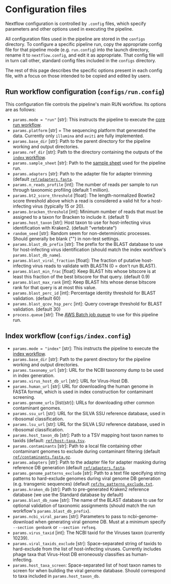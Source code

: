 # Configuration files

Nextflow configuration is controlled by `.config` files, which specify parameters and other options used in executing the pipeline.

All configuration files used in the pipeline are stored in the `configs` directory. To configure a specific pipeline run, copy the appropriate config file for that pipeline mode (e.g. `run.config`) into the launch directory, rename it to `nextflow.config`, and edit it as appropriate. That config file will in turn call other, standard config files included in the `configs` directory.

The rest of this page describes the specific options present in each config file, with a focus on those intended to be copied and edited by users.

## Run workflow configuration (`configs/run.config`)

This configuration file controls the pipeline's main RUN workflow. Its options are as follows:

- `params.mode = "run"` [str]: This instructs the pipeline to execute the [core run workflow](./workflows/run.nf).
- `params.platform` [str] = The sequencing platform that generated the data. Currently only `illumina` and `aviti` are fully implemented.
- `params.base_dir` [str]: Path to the parent directory for the pipeline working and output directories.
- `params.ref_dir` [str]: Path to the directory containing the outputs of the [`index` workflow](./index.md).
- `params.sample_sheet` [str]: Path to the [sample sheet](./usage.md#11-the-sample-sheet) used for the pipeline run.
- `params.adapters` [str]: Path to the adapter file for adapter trimming (default [`ref/adapters.fasta`](./ref/adapters.fasta).
- `params.n_reads_profile` [int]: The number of reads per sample to run through taxonomic profiling (default 1 million).
- `params.bt2_score_threshold` [float]: The length-normalized Bowtie2 score threshold above which a read is considered a valid hit for a host-infecting virus (typically 15 or 20).
- `params.bracken_threshold` [int]: Minimum number of reads that must be assigned to a taxon for Bracken to include it. (default 1)
- `params.host_taxon` [str]: Host taxon to use for host-infecting virus identification with Kraken2. (default "vertebrate")
- `random_seed` [str]: Random seem for non-deterministic processes. Should generally be blank  ("") in non-test settings.
- `params.blast_db_prefix` [str]: The prefix for the BLAST database to use for host-infecting virus identification (should match the index workflow's `params.blast_db_name`).
- `params.blast_viral_fraction` [float]: The fraction of putative host-infecting virus reads to validate with BLASTN (0 = don't run BLAST).
- `params.blast_min_frac` [float]: Keep BLAST hits whose bitscore is at least this fraction of the best bitscore for that query. (default 0.9)
- `params.blast_max_rank` [int]: Keep BLAST hits whose dense bitscore rank for that query is at most this value.
- `params.blast_perc_id` [int]: Percentage identity threshold for BLAST validation. (default 60)
- `params.blast_qcov_hsp_perc` [int]: Query coverage threshold for BLAST validation. (default 30)
- `process.queue` [str]: The [AWS Batch job queue](./batch.md) to use for this pipeline run.

## Index workflow (`configs/index.config`)

- `params.mode = "index"` [str]: This instructs the pipeline to execute the [index workflow](./workflows/index.nf).
- `params.base_dir` [str]: Path to the parent directory for the pipeline working and output directories.
- `params.taxonomy_url` [str]: URL for the NCBI taxonomy dump to be used in index generation.
- `params.virus_host_db_url` [str]: URL for Virus-Host DB.
- `params.human_url` [str]: URL for downloading the human genome in FASTA format, which is used in index construction for contaminant screening.
- `params.genome_urls` [list(str)]: URLs for downloading other common contaminant genomes.
- `params.ssu_url` [str]: URL for the SILVA SSU reference database, used in ribosomal classification.
- `params.lsu_url` [str]: URL for the SILVA LSU reference database, used in ribosomal classification.
- `params.host_taxon_db` [str]: Path to a TSV mapping host taxon names to taxids (default: [`ref/host-taxa.tsv`](./ref/host-taxa.tsv).
- `params.contaminants` [str]: Path to a local file containing other contaminant genomes to exclude during contaminant filtering (default [`ref/contaminants.fasta.gz`](./ref/contaminants.fasta.gz).
- `params.adapters` [str]: Path to the adapter file for adapter masking during reference DB generation (default [`ref/adapters.fasta`](./ref/adapters.fasta).
- `params.genome_patterns_exclude` [str]: Path to a text file specifying string patterns to hard-exclude genomes during viral genome DB generation (e.g. transgenic sequences) (default [`ref/hv_patterns_exclude.txt`](./ref/hv_patterns_exclude.txt).
- `params.kraken_db` [str]: Path to pre-generated Kraken2 reference database (we use the Standard database by default)
- `params.blast_db_name` [str]: The name of the BLAST database to use for optional validation of taxonomic assignments (should match the run workflow's `params.blast_db_prefix`).
- `params.ncbi_viral_params` [str]: Parameters to pass to ncbi-genome-download when generating viral genome DB. Must at a minimum specify `--section genbank` or `--section refseq`.
- `params.virus_taxid` [int]: The NCBI taxid for the Viruses taxon (currently 10239).
- `params.viral_taxids_exclude` [str]: Space-separated string of taxids to hard-exclude from the list of host-infecting viruses. Currently includes phage taxa that Virus-Host DB erroneously classifies as human-infecting.
- `params.host_taxa_screen`: Space-separated list of host taxon names to screen for when building the viral genome database. Should correspond to taxa included in `params.host_taxon_db`.
